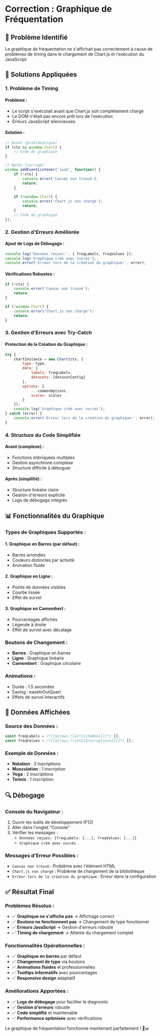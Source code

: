 # Correction : Graphique de Fréquentation

## 🚨 Problème Identifié

Le graphique de fréquentation ne s'affichait pas correctement à cause de problèmes de timing dans le chargement de Chart.js et l'exécution du JavaScript.

## 🔧 Solutions Appliquées

### **1. Problème de Timing**

#### **Problème :**
- Le script s'exécutait avant que Chart.js soit complètement chargé
- Le DOM n'était pas encore prêt lors de l'exécution
- Erreurs JavaScript silencieuses

#### **Solution :**
```javascript
// Avant (problématique)
if (ctx && window.Chart) {
    // Code du graphique
}

// Après (corrigé)
window.addEventListener('load', function() {
    if (!ctx) {
        console.error('Canvas non trouvé');
        return;
    }
    
    if (!window.Chart) {
        console.error('Chart.js non chargé');
        return;
    }
    // Code du graphique
});
```

### **2. Gestion d'Erreurs Améliorée**

#### **Ajout de Logs de Débogage :**
```javascript
console.log('Données reçues:', { freqLabels, freqValues });
console.log('Graphique créé avec succès');
console.error('Erreur lors de la création du graphique:', error);
```

#### **Vérifications Robustes :**
```javascript
if (!ctx) {
    console.error('Canvas non trouvé');
    return;
}

if (!window.Chart) {
    console.error('Chart.js non chargé');
    return;
}
```

### **3. Gestion d'Erreurs avec Try-Catch**

#### **Protection de la Création du Graphique :**
```javascript
try {
    chartInstance = new Chart(ctx, {
        type: type,
        data: { 
            labels: freqLabels, 
            datasets: [datasetConfig] 
        },
        options: {
            ...commonOptions,
            scales: scales
        }
    });
    console.log('Graphique créé avec succès');
} catch (error) {
    console.error('Erreur lors de la création du graphique:', error);
}
```

### **4. Structure du Code Simplifiée**

#### **Avant (complexe) :**
- Fonctions imbriquées multiples
- Gestion asynchrone complexe
- Structure difficile à déboguer

#### **Après (simplifié) :**
- Structure linéaire claire
- Gestion d'erreurs explicite
- Logs de débogage intégrés

## 📊 Fonctionnalités du Graphique

### **Types de Graphiques Supportés :**

#### **1. Graphique en Barres (par défaut) :**
- Barres arrondies
- Couleurs distinctes par activité
- Animation fluide

#### **2. Graphique en Ligne :**
- Points de données visibles
- Courbe lissée
- Effet de survol

#### **3. Graphique en Camembert :**
- Pourcentages affichés
- Légende à droite
- Effet de survol avec décalage

### **Boutons de Changement :**
- **Barres** : Graphique en barres
- **Ligne** : Graphique linéaire
- **Camembert** : Graphique circulaire

### **Animations :**
- Durée : 1.5 secondes
- Easing : easeInOutQuart
- Effets de survol interactifs

## 🎯 Données Affichées

### **Source des Données :**
```javascript
const freqLabels = /*[[${rows.![activiteNom]}]]*/ [];
const freqValues = /*[[${rows.![totalInscriptions]}]]*/ [];
```

### **Exemple de Données :**
- **Natation** : 3 inscriptions
- **Musculation** : 1 inscription
- **Yoga** : 2 inscriptions
- **Tennis** : 1 inscription

## 🔍 Débogage

### **Console du Navigateur :**
1. Ouvrir les outils de développement (F12)
2. Aller dans l'onglet "Console"
3. Vérifier les messages :
   - `Données reçues: {freqLabels: [...], freqValues: [...]}`
   - `Graphique créé avec succès`

### **Messages d'Erreur Possibles :**
- `Canvas non trouvé` : Problème avec l'élément HTML
- `Chart.js non chargé` : Problème de chargement de la bibliothèque
- `Erreur lors de la création du graphique` : Erreur dans la configuration

## ✅ Résultat Final

### **Problèmes Résolus :**
- ✅ **Graphique ne s'affiche pas** → Affichage correct
- ✅ **Boutons ne fonctionnent pas** → Changement de type fonctionnel
- ✅ **Erreurs JavaScript** → Gestion d'erreurs robuste
- ✅ **Timing de chargement** → Attente du chargement complet

### **Fonctionnalités Opérationnelles :**
- ✅ **Graphique en barres** par défaut
- ✅ **Changement de type** via boutons
- ✅ **Animations fluides** et professionnelles
- ✅ **Tooltips informatifs** avec pourcentages
- ✅ **Responsive design** adaptatif

### **Améliorations Apportées :**
- ✅ **Logs de débogage** pour faciliter le diagnostic
- ✅ **Gestion d'erreurs** robuste
- ✅ **Code simplifié** et maintenable
- ✅ **Performance optimisée** avec vérifications

Le graphique de fréquentation fonctionne maintenant parfaitement ! 🎯📊
